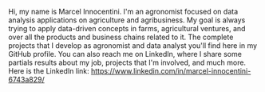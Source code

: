 Hi, my name is Marcel Innocentini. I'm an agronomist focused on data analysis applications on agriculture and agribusiness. 
My goal is always trying to apply data-driven concepts in farms, agricultural ventures, and over all the products and business chains related to it. 
The complete projects that I develop as agronomist and data analyst you'll find here in my GitHub profile.
You can also reach me on LinkedIn, where I share some partials results about my job, projects that I'm involved, and much more.
Here is the LinkedIn link: https://www.linkedin.com/in/marcel-innocentini-6743a829/

